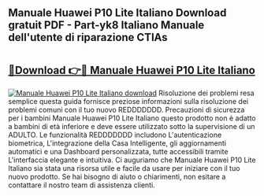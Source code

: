## Manuale Huawei P10 Lite Italiano Download gratuit PDF - Part-yk8 Italiano Manuale dell'utente di riparazione CTlAs

# <h2><a href="http://dfairrv.blite.top/?on=Manuale+Huawei+P10+Lite+Italiano">🔗Download 👉🔴 Manuale Huawei P10 Lite Italiano</a></h2>

[![Manuale Huawei P10 Lite Italiano download](https://i.imgur.com/lujVjoI.png)](http://dfairrv.blite.top/?on=Manuale+Huawei+P10+Lite+Italiano)
Risoluzione dei problemi resa semplice questa guida fornisce preziose informazioni sulla risoluzione dei problemi comuni con il tuo nuovo REDDDDDDD. Precauzioni di sicurezza per i bambini Manuale Huawei P10 Lite Italiano questo prodotto non è adatto a bambini di età inferiore e deve essere utilizzato sotto la supervisione di un ADULTO. Le funzionalità REDDDDDDD includono L'autenticazione biometrica, L'integrazione della Casa Intelligente, gli aggiornamenti automatici e una Dashboard personalizzata, tutte accessibili tramite L'interfaccia elegante e intuitiva. Ci auguriamo che Manuale Huawei P10 Lite Italiano sia stata una risorsa utile e facile da usare per iniziare con il tuo nuovo prodotto. Se hai bisogno di aiuto o chiarimenti, non esitare a contattare il nostro team di assistenza clienti.
